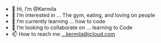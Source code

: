 - 👋 Hi, I’m @Kermila
- 👀 I’m interested in ... The gym, eating, and loving on people
- 🌱 I’m currently learning ... how to code
- 💞️ I’m looking to collaborate on ... learning to Code
- 📫 How to reach me ...kermila@icloud.com

<!---

--->
